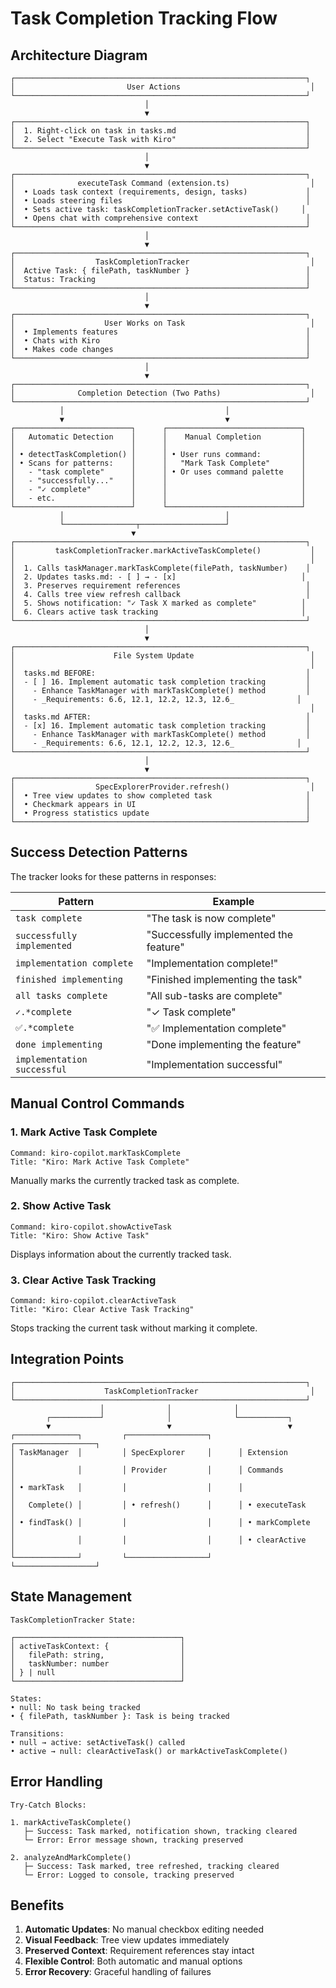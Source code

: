 # Task Completion Tracking Flow

## Architecture Diagram

```
┌─────────────────────────────────────────────────────────────────┐
│                         User Actions                             │
└─────────────────────────────────────────────────────────────────┘
                              │
                              ▼
┌─────────────────────────────────────────────────────────────────┐
│  1. Right-click on task in tasks.md                             │
│  2. Select "Execute Task with Kiro"                             │
└─────────────────────────────────────────────────────────────────┘
                              │
                              ▼
┌─────────────────────────────────────────────────────────────────┐
│              executeTask Command (extension.ts)                  │
│  • Loads task context (requirements, design, tasks)             │
│  • Loads steering files                                         │
│  • Sets active task: taskCompletionTracker.setActiveTask()     │
│  • Opens chat with comprehensive context                        │
└─────────────────────────────────────────────────────────────────┘
                              │
                              ▼
┌─────────────────────────────────────────────────────────────────┐
│                  TaskCompletionTracker                           │
│  Active Task: { filePath, taskNumber }                          │
│  Status: Tracking                                               │
└─────────────────────────────────────────────────────────────────┘
                              │
                              ▼
┌─────────────────────────────────────────────────────────────────┐
│                    User Works on Task                            │
│  • Implements features                                          │
│  • Chats with Kiro                                              │
│  • Makes code changes                                           │
└─────────────────────────────────────────────────────────────────┘
                              │
                              ▼
┌─────────────────────────────────────────────────────────────────┐
│              Completion Detection (Two Paths)                    │
└─────────────────────────────────────────────────────────────────┘
           │                                    │
           ▼                                    ▼
┌──────────────────────────┐      ┌──────────────────────────────┐
│   Automatic Detection    │      │    Manual Completion         │
│                          │      │                              │
│ • detectTaskCompletion() │      │ • User runs command:         │
│ • Scans for patterns:    │      │   "Mark Task Complete"       │
│   - "task complete"      │      │ • Or uses command palette    │
│   - "successfully..."    │      │                              │
│   - "✓ complete"         │      │                              │
│   - etc.                 │      │                              │
└──────────────────────────┘      └──────────────────────────────┘
           │                                    │
           └────────────────┬───────────────────┘
                           ▼
┌─────────────────────────────────────────────────────────────────┐
│         taskCompletionTracker.markActiveTaskComplete()           │
│                                                                  │
│  1. Calls taskManager.markTaskComplete(filePath, taskNumber)    │
│  2. Updates tasks.md: - [ ] → - [x]                            │
│  3. Preserves requirement references                            │
│  4. Calls tree view refresh callback                            │
│  5. Shows notification: "✓ Task X marked as complete"          │
│  6. Clears active task tracking                                │
└─────────────────────────────────────────────────────────────────┘
                              │
                              ▼
┌─────────────────────────────────────────────────────────────────┐
│                      File System Update                          │
│                                                                  │
│  tasks.md BEFORE:                                               │
│  - [ ] 16. Implement automatic task completion tracking         │
│    - Enhance TaskManager with markTaskComplete() method         │
│    - _Requirements: 6.6, 12.1, 12.2, 12.3, 12.6_              │
│                                                                  │
│  tasks.md AFTER:                                                │
│  - [x] 16. Implement automatic task completion tracking         │
│    - Enhance TaskManager with markTaskComplete() method         │
│    - _Requirements: 6.6, 12.1, 12.2, 12.3, 12.6_              │
└─────────────────────────────────────────────────────────────────┘
                              │
                              ▼
┌─────────────────────────────────────────────────────────────────┐
│                  SpecExplorerProvider.refresh()                  │
│  • Tree view updates to show completed task                     │
│  • Checkmark appears in UI                                      │
│  • Progress statistics update                                   │
└─────────────────────────────────────────────────────────────────┘
```

## Success Detection Patterns

The tracker looks for these patterns in responses:

| Pattern                     | Example                                |
| --------------------------- | -------------------------------------- |
| `task complete`             | "The task is now complete"             |
| `successfully implemented`  | "Successfully implemented the feature" |
| `implementation complete`   | "Implementation complete!"             |
| `finished implementing`     | "Finished implementing the task"       |
| `all tasks complete`        | "All sub-tasks are complete"           |
| `✓.*complete`               | "✓ Task complete"                      |
| `✅.*complete`              | "✅ Implementation complete"           |
| `done implementing`         | "Done implementing the feature"        |
| `implementation successful` | "Implementation successful"            |

## Manual Control Commands

### 1. Mark Active Task Complete

```
Command: kiro-copilot.markTaskComplete
Title: "Kiro: Mark Active Task Complete"
```

Manually marks the currently tracked task as complete.

### 2. Show Active Task

```
Command: kiro-copilot.showActiveTask
Title: "Kiro: Show Active Task"
```

Displays information about the currently tracked task.

### 3. Clear Active Task Tracking

```
Command: kiro-copilot.clearActiveTask
Title: "Kiro: Clear Active Task Tracking"
```

Stops tracking the current task without marking it complete.

## Integration Points

```
┌─────────────────────────────────────────────────────────────────┐
│                    TaskCompletionTracker                         │
└─────────────────────────────────────────────────────────────────┘
                    │              │              │
        ┌───────────┘              │              └───────────┐
        ▼                          ▼                          ▼
┌──────────────┐         ┌──────────────────┐      ┌──────────────────┐
│ TaskManager  │         │ SpecExplorer     │      │ Extension        │
│              │         │ Provider         │      │ Commands         │
│ • markTask   │         │                  │      │                  │
│   Complete() │         │ • refresh()      │      │ • executeTask    │
│ • findTask() │         │                  │      │ • markComplete   │
│              │         │                  │      │ • clearActive    │
└──────────────┘         └──────────────────┘      └──────────────────┘
```

## State Management

```
TaskCompletionTracker State:

┌─────────────────────────────────────┐
│ activeTaskContext: {                │
│   filePath: string,                 │
│   taskNumber: number                │
│ } | null                            │
└─────────────────────────────────────┘

States:
• null: No task being tracked
• { filePath, taskNumber }: Task is being tracked

Transitions:
• null → active: setActiveTask() called
• active → null: clearActiveTask() or markActiveTaskComplete()
```

## Error Handling

```
Try-Catch Blocks:

1. markActiveTaskComplete()
   ├─ Success: Task marked, notification shown, tracking cleared
   └─ Error: Error message shown, tracking preserved

2. analyzeAndMarkComplete()
   ├─ Success: Task marked, tree refreshed, tracking cleared
   └─ Error: Logged to console, tracking preserved
```

## Benefits

1. **Automatic Updates**: No manual checkbox editing needed
2. **Visual Feedback**: Tree view updates immediately
3. **Preserved Context**: Requirement references stay intact
4. **Flexible Control**: Both automatic and manual options
5. **Error Recovery**: Graceful handling of failures
